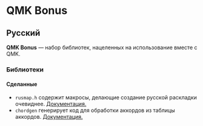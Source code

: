 # QMK Bonus

## Русский

**QMK Bonus** — набор библиотек, нацеленных на использование вместе с QMK.

### Библиотеки

#### Сделанные
- `rusmap.h` содержит макросы, делающие создание русской раскладки очевиднее. [Документация.](./rusmap/README.md)
- `chordgen` генерирует код для обработки аккордов из таблицы аккордов. [Документация.](./chordgen/README.md)
